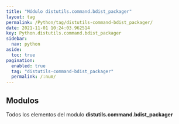 ```yaml
---
title: "Módulo distutils.command.bdist_packager"
layout: tag
permalink: /Python/tag/distutils-command-bdist_packager/
date: 2021-11-01 10:24:03.962514
key: Python.distutils.command.bdist_packager
sidebar: 
  nav: python
aside: 
  toc: true
pagination: 
  enabled: true
  tag: "distutils-command-bdist_packager"
  permalink: /:num/
---
```


<h2>Modulos</h2>
Todos los elementos del modulo <strong>distutils.command.bdist_packager</strong>
